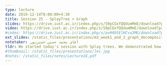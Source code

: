 ```yaml
---
type: lecture
date: 2019-12-14T8:00:00+4:30
title: Session 25 - SplayTree + Graph
slides: https://drive.iust.ac.ir/index.php/s/S9pCGxfQQdumMmE/download?path=%2FSlides&files=S25.pdf
video: https://drive.iust.ac.ir/index.php/s/S9pCGxfQQdumMmE/download?path=%2FVideos&files=S25.mp4
#codes: https://drive.iust.ac.ir/index.php/s/pvH40tElHCvu3MG/download?path=%2FCode&files=S23.zip
ext_slides: /static_files/presentations/m3_week1_and_2_graph_decomposition.zip
notetaker: آقای محمد حسین حسین‌پور
tldr: We started today's session with Splay trees. We demonstrated how it's used, its benefits and how it is done through Zig-Zig, Zig-Zag and Zig operations. Next, we talked about graphs, their applications and their representation.
#thumbnail: /static_files/presentations/lec.jpg
#notes: /static_files/notes/Lecture16.pdf
---
```

